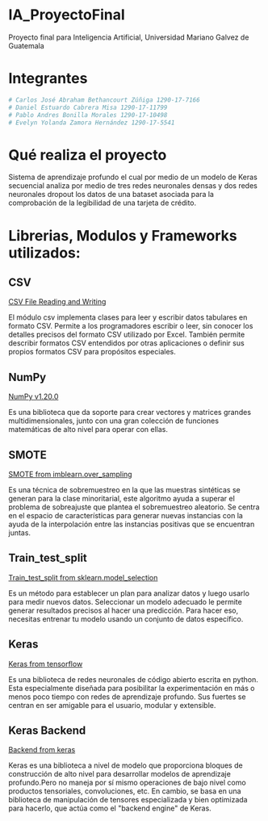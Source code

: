 # IA_ProyectoFinal
Proyecto final para Inteligencia Artificial, Universidad 
Mariano Galvez de Guatemala

# Integrantes
```python
# Carlos José Abraham Bethancourt Zúñiga 1290-17-7166
# Daniel Estuardo Cabrera Misa 1290-17-11799
# Pablo Andres Bonilla Morales 1290-17-10498
# Evelyn Yolanda Zamora Hernández 1290-17-5541
```
# Qué realiza el proyecto

Sistema de aprendizaje profundo el cual por medio de un modelo de Keras secuencial analiza por 
medio de tres redes neuronales densas y dos redes neuronales dropout los datos de una bataset 
asociada para la comprobación de la legibilidad de una tarjeta de crédito.

# Librerias, Modulos y Frameworks utilizados:

## CSV

[CSV File Reading and Writing](https://docs.python.org/3/library/csv.html)

El módulo csv implementa clases para leer y escribir datos tabulares en formato CSV. Permite a los 
programadores escribir o leer, sin conocer los detalles precisos del formato CSV utilizado por Excel. 
También permite describir formatos CSV entendidos por otras aplicaciones o definir sus propios 
formatos CSV para propósitos especiales.

## NumPy

[NumPy v1.20.0](https://numpy.org/install/)

Es una biblioteca que da soporte para crear vectores y matrices grandes multidimensionales, junto 
con una gran colección de funciones matemáticas de alto nivel para operar con ellas.

## SMOTE

[SMOTE from imblearn.over_sampling](https://imbalanced-learn.org/stable/references/generated/imblearn.over_sampling.SMOTE.html)

Es una técnica de sobremuestreo en la que las muestras sintéticas se generan para la clase minoritarial, 
este algoritmo ayuda a superar el problema de sobreajuste que plantea el sobremuestreo aleatorio. 
Se centra en el espacio de características para generar nuevas instancias con la ayuda de la interpolación 
entre las 
instancias positivas que se encuentran juntas.

## Train_test_split

[Train_test_split from sklearn.model_selection](https://scikit-learn.org/stable/modules/generated/sklearn.model_selection.train_test_split.html)

Es un método para establecer un plan para analizar datos y luego usarlo para medir nuevos datos. Seleccionar 
un modelo adecuado le permite generar resultados precisos al hacer una predicción. Para hacer eso, necesitas 
entrenar tu modelo usando un conjunto de datos específico.

## Keras

[Keras from tensorflow](https://keras.io/)

Es una biblioteca de redes neuronales de código abierto escrita en python. Esta especialmente diseñada para 
posibilitar la experimentación en más o menos poco tiempo con redes de aprendizaje profundo. Sus fuertes se 
centran en ser amigable para el usuario, modular y extensible.

## Keras Backend

[Backend from keras](https://keras.rstudio.com/articles/backend.html)

Keras es una biblioteca a nivel de modelo que proporciona bloques de construcción de alto nivel para desarrollar 
modelos de aprendizaje profundo.Pero no maneja por sí mismo operaciones de bajo nivel como productos tensoriales, 
convoluciones, etc. En cambio, se basa en una biblioteca de manipulación de tensores especializada y bien 
optimizada para hacerlo, que actúa como el "backend engine" de Keras. 

